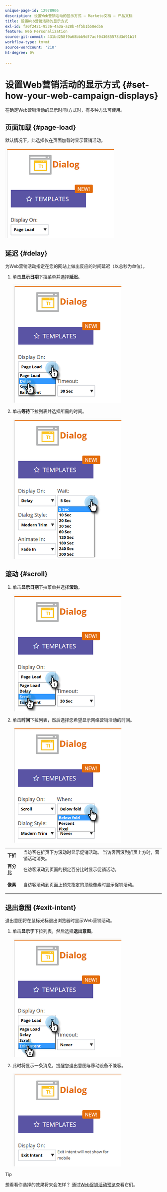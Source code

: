 ```yaml
---
unique-page-id: 12978906
description: 设置Web营销活动的显示方式 — Marketo文档 — 产品文档
title: 设置Web营销活动的显示方式
exl-id: fa0f2421-9536-4a3a-a28b-4f5b1b58ed56
feature: Web Personalization
source-git-commit: 431bd258f9a68bbb9df7acf043085578d3d91b1f
workflow-type: tm+mt
source-wordcount: '210'
ht-degree: 0%

---
```


# 设置Web营销活动的显示方式 {#set-how-your-web-campaign-displays}

在确定Web营销活动的显示时间/方式时，有多种方法可使用。

## 页面加载 {#page-load}

默认情况下，此选择仅在页面加载时显示营销活动。

![](assets/pl1.png)

## 延迟 {#delay}

为Web营销活动指定在您的网站上做出反应的时间延迟（以总秒为单位）。

1. 单击&#x200B;**显示日期**&#x200B;下拉菜单并选择&#x200B;**延迟**。

   ![](assets/d1.png)

1. 单击&#x200B;**等待**&#x200B;下拉列表并选择所需的时间。

   ![](assets/d2.png)

## 滚动 {#scroll}

1. 单击&#x200B;**显示日期**&#x200B;下拉菜单并选择&#x200B;**滚动**。

   ![](assets/s1.png)

1. 单击&#x200B;**时间**&#x200B;下拉列表，然后选择您希望显示网络营销活动的时间。

   ![](assets/s2.png)

<table> 
 <tbody> 
  <tr> 
   <td><strong>下折</strong></td> 
   <td>当访客在折页下方滚动时显示促销活动。 当访客回滚到折页上方时，营销活动消失。</td> 
  </tr> 
  <tr> 
   <td><strong>百分比</strong></td> 
   <td>在访客滚动到页面的预定百分比时显示促销活动。</td> 
  </tr> 
  <tr> 
   <td><strong>像素</strong></td> 
   <td><p>当访客滚动到页面上预先指定的顶级像素时显示促销活动。</p></td> 
  </tr> 
 </tbody> 
</table>

## 退出意图 {#exit-intent}

退出意图将在鼠标光标退出浏览器时显示Web营销活动。

1. 单击&#x200B;**显示于**&#x200B;下拉列表，然后选择&#x200B;**退出意图**。

   ![](assets/ei1.png)

1. 此时将显示一条消息，提醒您退出意图与移动设备不兼容。

   ![](assets/ei2.png)

>[!TIP]
>
>想看看你选择的效果将来会怎样？ 通过[Web促销活动预览](/help/marketo/product-docs/web-personalization/working-with-web-campaigns/preview-and-test-a-web-campaign.md)查看它们。
